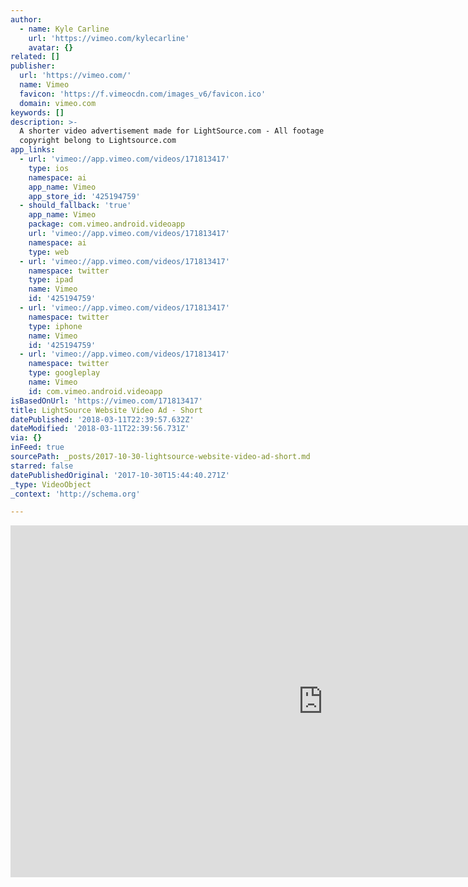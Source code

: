 ```yaml
---
author:
  - name: Kyle Carline
    url: 'https://vimeo.com/kylecarline'
    avatar: {}
related: []
publisher:
  url: 'https://vimeo.com/'
  name: Vimeo
  favicon: 'https://f.vimeocdn.com/images_v6/favicon.ico'
  domain: vimeo.com
keywords: []
description: >-
  A shorter video advertisement made for LightSource.com - All footage and
  copyright belong to Lightsource.com
app_links:
  - url: 'vimeo://app.vimeo.com/videos/171813417'
    type: ios
    namespace: ai
    app_name: Vimeo
    app_store_id: '425194759'
  - should_fallback: 'true'
    app_name: Vimeo
    package: com.vimeo.android.videoapp
    url: 'vimeo://app.vimeo.com/videos/171813417'
    namespace: ai
    type: web
  - url: 'vimeo://app.vimeo.com/videos/171813417'
    namespace: twitter
    type: ipad
    name: Vimeo
    id: '425194759'
  - url: 'vimeo://app.vimeo.com/videos/171813417'
    namespace: twitter
    type: iphone
    name: Vimeo
    id: '425194759'
  - url: 'vimeo://app.vimeo.com/videos/171813417'
    namespace: twitter
    type: googleplay
    name: Vimeo
    id: com.vimeo.android.videoapp
isBasedOnUrl: 'https://vimeo.com/171813417'
title: LightSource Website Video Ad - Short
datePublished: '2018-03-11T22:39:57.632Z'
dateModified: '2018-03-11T22:39:56.731Z'
via: {}
inFeed: true
sourcePath: _posts/2017-10-30-lightsource-website-video-ad-short.md
starred: false
datePublishedOriginal: '2017-10-30T15:44:40.271Z'
_type: VideoObject
_context: 'http://schema.org'

---
```

<iframe src="https://cdn.embedly.com/widgets/media.html?src=https%3A%2F%2Fplayer.vimeo.com%2Fvideo%2F171813417&amp;dntp=1&amp;url=https%3A%2F%2Fvimeo.com%2F171813417&amp;image=https%3A%2F%2Fi.vimeocdn.com%2Fvideo%2F577362406_1280.jpg&amp;key=a715cf41cc93453ca338d350cd26f87b&amp;type=text%2Fhtml&amp;schema=vimeo" width="1000" height="563" scrolling="no" frameborder="0" allowfullscreen="" style=""></iframe>